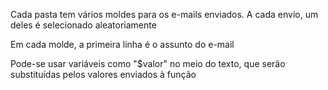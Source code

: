 Cada pasta tem vários moldes para os e-mails enviados. A cada envio, um deles é selecionado aleatoriamente

Em cada molde, a primeira linha é o assunto do e-mail

Pode-se usar variáveis como "$valor" no meio do texto, que serão substituídas pelos valores enviados à função